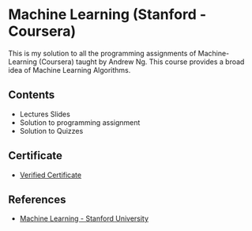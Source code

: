 # Machine Learning (Stanford - Coursera)

This is my solution to all the programming assignments of Machine-Learning (Coursera) taught by Andrew Ng.
This course provides a broad idea of Machine Learning Algorithms.

## Contents

  * Lectures Slides
  * Solution to programming assignment
  * Solution to Quizzes

## Certificate

  * [Verified Certificate](https://www.coursera.org/account/accomplishments/verify/ZKWA446ZYQYN)

## References

 * [Machine Learning - Stanford University](https://www.coursera.org/learn/machine-learning)
